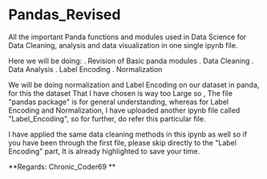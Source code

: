 # Pandas_Revised
All the important Panda functions and modules used in Data Science for Data Cleaning, analysis and data visualization in one single ipynb file.

Here we will be doing:
. Revision of Basic panda modules
. Data Cleaning
. Data Analysis
. Label Encoding
. Normalization

We will be doing normalization and Label Encoding on our dataset in panda, for this the dataset That I have chosen is way too Large so , The file "pandas package" is for general understanding, whereas for Label Encoding and Normalization, I have uploaded another ipynb file called "Label_Encoding", so for further, do refer this particular file.

I have applied the same data cleaning methods in this ipynb as well so if you have been through the first file, please skip directly to the "Label Encoding" part, It is already highlighted to save your time.

**Regards: Chronic_Coder69
**
